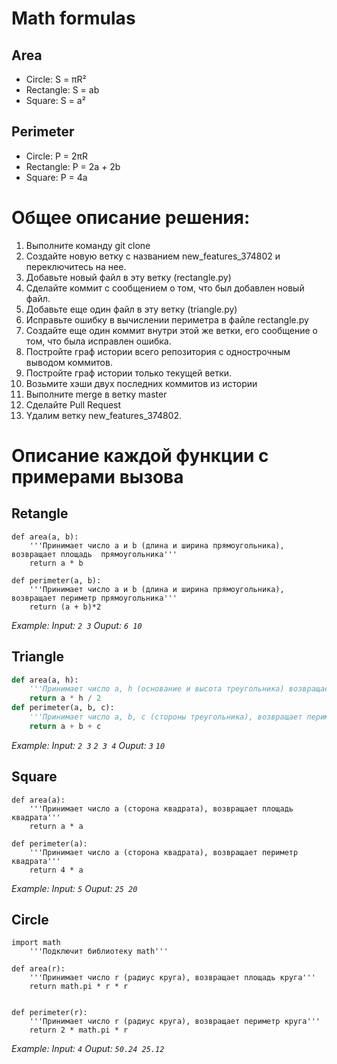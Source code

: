 
# Math formulas
## Area
- Circle: S = πR²
- Rectangle: S = ab
- Square: S = a²

## Perimeter
- Circle: P = 2πR
- Rectangle: P = 2a + 2b
- Square: P = 4a
# **Oбщее описание решения:**
 1) Выполните команду git clone 
 2) Создайте новую ветку с названием new_features_374802 и переключитесь на нее.
 3) Добавьте новый файл в эту ветку (rectangle.py)
 4) Сделайте коммит с сообщением о том, что был добавлен новый файл.
 5) Добавьте еще один файл в эту ветку (triangle.py)
 6) Исправьте ошибку в вычислении периметра в файле rectangle.py 
 7) Создайте еще один коммит внутри этой же ветки, его сообщение о том, что была исправлен ошибка.
 8) Постройте граф истории всего репозитория с однострочным выводом коммитов.
 9) Постройте граф истории только текущей ветки. 
 10) Возьмите хэши двух последних коммитов из истории 
 11) Выполните merge в ветку master
 12) Сделайте Pull Request
 13) Yдалим ветку new_features_374802.
# **Oписание каждой функции с примерами вызова**
## **Retangle**
```
def area(a, b): 
    '''Принимает число a и b (длина и ширина прямоугольника), возвращает площадь  прямоугольника'''
    return a * b 
    
def perimeter(a, b): 
    '''Принимает число a и b (длина и ширина прямоугольника), возвращает периметр прямоугольника'''
    return (a + b)*2
```
_Example:_
_Input: `2 3`_
_Ouput: `6 10`_


## **Triangle**
```python
def area(a, h): 
    '''Принимает число a, h (основание и высота треугольника) возвращает площадь треугольника'''
    return a * h / 2 
def perimeter(a, b, c): 
    '''Принимает число a, b, c (стороны треугольника), возвращает периметр треугольника'''
    return a + b + c
```
_Example:_
_Input: `2 3` `2 3 4`_
_Ouput: `3` `10`_
## **Square**
```
def area(a):
    '''Принимает число a (сторона квадрата), возвращает площадь  квадрата'''
    return a * a

def perimeter(a):
    '''Принимает число a (сторона квадрата), возвращает периметр квадрата'''
    return 4 * a
```
_Example:_
_Input: `5`_
_Ouput: `25 20`_
## **Circle**
```
import math
    '''Подключит библиотеку math'''

def area(r):
    '''Принимает число r (радиус круга), возвращает площадь круга'''
    return math.pi * r * r


def perimeter(r):
    '''Принимает число r (радиус круга), возвращает периметр круга'''
    return 2 * math.pi * r
```
_Example:_
_Input: `4`_
_Ouput: `50.24 25.12`_




